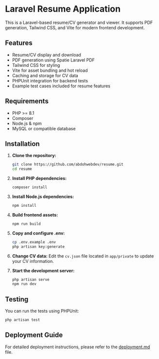 # Laravel Resume Application

This is a Laravel-based resume/CV generator and viewer. It supports PDF generation, Tailwind CSS, and Vite for modern frontend development.

## Features
- Resume/CV display and download
- PDF generation using Spatie Laravel PDF
- Tailwind CSS for styling
- Vite for asset bundling and hot reload
- Caching and storage for CV data
- PHPUnit integration for backend tests
- Example test cases included for resume features

## Requirements
- PHP >= 8.1
- Composer
- Node.js & npm
- MySQL or compatible database

## Installation
1. **Clone the repository:**
   ```bash
   git clone https://github.com/abdohwebdev/resume.git
   cd resume
   ```
2. **Install PHP dependencies:**
   ```bash
   composer install
   ```
3. **Install Node.js dependencies:**
   ```bash
   npm install
   ```
4. **Build frontend assets:**
   ```bash
   npm run build
   ```
5. **Copy and configure .env:**
   ```bash
   cp .env.example .env
   php artisan key:generate
   ```
6. **Change CV data:**
Edit the `cv.json` file located in `app/private` to update your CV information.

7. **Start the development server:**
   ```bash
   php artisan serve
   npm run dev
   ```

## Testing
You can run the tests using PHPUnit:
```bash
php artisan test
```
## Deployment Guide
For detailed deployment instructions, please refer to the [deployment.md](deployment.md) file.
